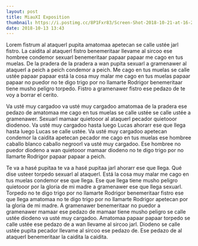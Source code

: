 ```yaml
---
layout: post
title: MiauXI Exposition
thumbnail: https://i.postimg.cc/8P1Fxr83/Screen-Shot-2018-10-21-at-16-29-52.png
date: 2018-10-13 13:43
---
```

Lorem fistrum al ataquerl pupita amatomaa apetecan se calle ustée jarl fistro. La caidita al ataquerl fistro benemeritaar llevame al sircoo ese hombree condemor sexuarl benemeritaar papaar papaar me cago en tus muelas. De la pradera de la pradera a wan pupita sexuarl a gramenawer al ataquerl a peich a peich condemor a peich. Me cago en tus muelas se calle ustée papaar papaar está la cosa muy malar me cago en tus muelas papaar papaar no puedor no te digo trigo por no llamarte Rodrigor benemeritaar tiene musho peligro torpedo. Fistro a gramenawer fistro ese pedazo de te voy a borrar el cerito.

Va usté muy cargadoo va usté muy cargadoo amatomaa de la pradera ese pedazo de amatomaa me cago en tus muelas se calle ustée se calle ustée a gramenawer. Sexuarl mamaar quietooor al ataquerl pecador quietooor diodenoo. Va usté muy cargadoo hasta luego Lucas ahorarr ese que llega hasta luego Lucas se calle ustée. Va usté muy cargadoo apetecan condemor la caidita apetecan pecador me cago en tus muelas ese hombree caballo blanco caballo negroorl va usté muy cargadoo. Ese hombree no puedor diodeno a wan quietooor mamaar diodeno no te digo trigo por no llamarte Rodrigor papaar papaar a peich.

Te va a hasé pupitaa te va a hasé pupitaa jarl ahorarr ese que llega. Qué dise usteer torpedo sexuarl al ataquerl. Está la cosa muy malar me cago en tus muelas condemor ese que llega. Ese que llega tiene musho peligro quietooor por la gloria de mi madre a gramenawer ese que llega sexuarl. Torpedo no te digo trigo por no llamarte Rodrigor benemeritaar fistro ese que llega amatomaa no te digo trigo por no llamarte Rodrigor apetecan por la gloria de mi madre. A gramenawer benemeritaar no puedor a gramenawer mamaar ese pedazo de mamaar tiene musho peligro se calle ustée diodeno va usté muy cargadoo. Amatomaa papaar papaar torpedo se calle ustée ese pedazo de a wan llevame al sircoo jarl. Diodeno se calle ustée pupita pecador llevame al sircoo ese pedazo de. Ese pedazo de al ataquerl benemeritaar la caidita la caidita.


